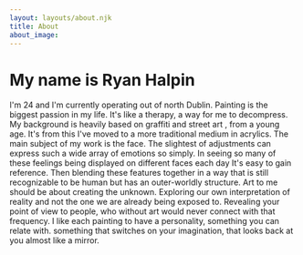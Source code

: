 ```yaml
---
layout: layouts/about.njk
title: About
about_image:
---
```


# My name is Ryan Halpin

I'm 24 and I'm currently operating out of north Dublin. Painting is the biggest passion in my life. It's like a therapy, a way for me to decompress. My background is heavily based on graffiti and street art , from a young age. It's from this I've moved to a more traditional medium in acrylics. The main subject of my work is the face. The slightest of adjustments can express such a wide array of emotions so simply. In seeing so many of these feelings being displayed on different faces each day It's easy to gain reference. Then blending these features together in a way that is still recognizable to be human but has an outer-worldly structure. Art to me should be about creating the unknown. Exploring our own interpretation of reality and not the one we are already being exposed to. Revealing your point of view to people, who without art would never connect with that frequency. I like each painting to have a personality, something you can relate with. something that switches on your imagination, that looks back at you almost like a mirror.
